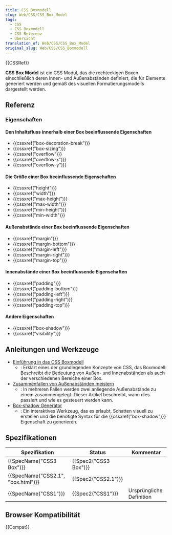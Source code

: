 ```yaml
---
title: CSS Boxmodell
slug: Web/CSS/CSS_Box_Model
tags:
  - CSS
  - CSS Boxmodell
  - CSS Referenz
  - Übersicht
translation_of: Web/CSS/CSS_Box_Model
original_slug: Web/CSS/CSS_Boxmodell
---
```

{{CSSRef}}

**CSS Box Model** ist ein CSS Modul, das die rechteckigen Boxen einschließlich deren Innen- und Außenabständen definiert, die für Elemente generiert werden und gemäß des visuellen Formatierungsmodells dargestellt werden.

## Referenz

### Eigenschaften

#### Den Inhaltsfluss innerhalb einer Box beeinflussende Eigenschaften

- {{cssxref("box-decoration-break")}}
- {{cssxref("box-sizing")}}
- {{cssxref("overflow")}}
- {{cssxref("overflow-x")}}
- {{cssxref("overflow-y")}}

#### Die Größe einer Box beeinflussende Eigenschaften

- {{cssxref("height")}}
- {{cssxref("width")}}
- {{cssxref("max-height")}}
- {{cssxref("max-width")}}
- {{cssxref("min-height")}}
- {{cssxref("min-width")}}

#### Außenabstände einer Box beeinflussende Eigenschaften

- {{cssxref("margin")}}
- {{cssxref("margin-bottom")}}
- {{cssxref("margin-left")}}
- {{cssxref("margin-right")}}
- {{cssxref("margin-top")}}

#### Innenabstände einer Box beeinflussende Eigenschaften

- {{cssxref("padding")}}
- {{cssxref("padding-bottom")}}
- {{cssxref("padding-left")}}
- {{cssxref("padding-right")}}
- {{cssxref("padding-top")}}

#### Andere Eigenschaften

- {{cssxref("box-shadow")}}
- {{cssxref("visibility")}}

## Anleitungen und Werkzeuge

- [Einführung in das CSS Boxmodell](/de/docs/Web/CSS/CSS_Boxmodell/Einführung_in_das_CSS_Boxmodell)
  - : Erklärt eines der grundlegenden Konzepte von CSS, das Boxmodell: Beschreibt die Bedeutung von Außen- und Innenabständen als auch der verschiedenen Bereiche einer Box.
- [Zusammenfallen von Außenabständen meistern](/de/docs/Web/CSS/CSS_Boxmodell/Zusammenfallen_von_Außenabständen_meistern)
  - : In mehreren Fällen werden zwei anliegende Außenabstände zu einem zusammengelegt. Dieser Artikel beschreibt, wann dies passiert und wie es gesteuert werden kann.
- [Box-shadow Generator](/de/docs/Web/CSS/CSS_Boxmodell/Box-shadow_generator)
  - : Ein interaktives Werkzeug, das es erlaubt, Schatten visuell zu erstellen und die benötigte Syntax für die {{cssxref("box-shadow")}} Eigenschaft zu generieren.

## Spezifikationen

| Spezifikation                                | Status                       | Kommentar                |
| -------------------------------------------- | ---------------------------- | ------------------------ |
| {{SpecName("CSS3 Box")}}             | {{Spec2("CSS3 Box")}} |                          |
| {{SpecName("CSS2.1", "box.html")}} | {{Spec2("CSS2.1")}}     |                          |
| {{SpecName("CSS1")}}                 | {{Spec2("CSS1")}}     | Ursprüngliche Definition |

## Browser Kompatibilität

{{Compat}}
